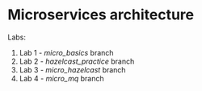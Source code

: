 # Microservices architecture


Labs:
1. Lab 1 - *micro_basics* branch
2. Lab 2 - *hazelcast_practice* branch
3. Lab 3 - *micro_hazelcast* branch
4. Lab 4 - *micro_mq* branch
